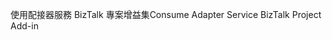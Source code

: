 <span data-ttu-id="4f377-101">使用配接器服務 BizTalk 專案增益集</span><span class="sxs-lookup"><span data-stu-id="4f377-101">Consume Adapter Service BizTalk Project Add-in</span></span>
